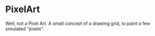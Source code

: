 # PixelArt

Well, not a Pixel Art.
A small concept of a drawing grid, to paint a few simulated "pixels". 
